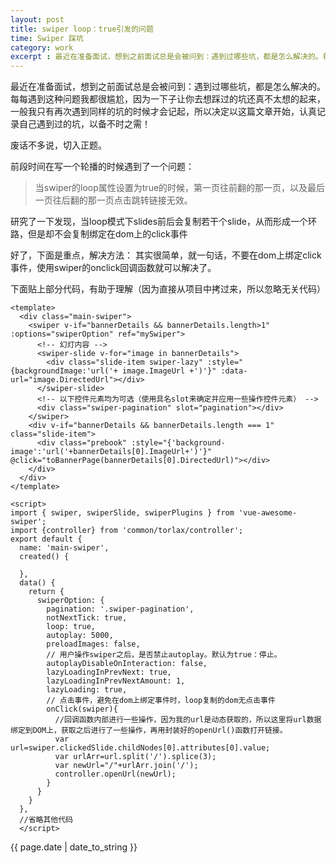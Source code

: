 ```yaml
---
layout: post
title: swiper loop：true引发的问题
time: Swiper 踩坑
category: work
excerpt : 最近在准备面试，想到之前面试总是会被问到：遇到过哪些坑，都是怎么解决的。每每遇到这种问题我都很尴尬，因为一下子让你去想踩过的坑还真不太想的起来，一般我只有再次遇到同样的坑的时候才会记起，所以决定以这篇文章开始，认真记录自己遇到过的坑，以备不时之需！
---
```



最近在准备面试，想到之前面试总是会被问到：遇到过哪些坑，都是怎么解决的。每每遇到这种问题我都很尴尬，因为一下子让你去想踩过的坑还真不太想的起来，一般我只有再次遇到同样的坑的时候才会记起，所以决定以这篇文章开始，认真记录自己遇到过的坑，以备不时之需！

废话不多说，切入正题。

前段时间在写一个轮播的时候遇到了一个问题：
> 当swiper的loop属性设置为true的时候，第一页往前翻的那一页，以及最后一页往后翻的那一页点击跳转链接无效。

研究了一下发现，当loop模式下slides前后会复制若干个slide，从而形成一个环路，但是却不会复制绑定在dom上的click事件

好了，下面是重点，解决方法：
其实很简单，就一句话，不要在dom上绑定click事件，使用swiper的onclick回调函数就可以解决了。

下面贴上部分代码，有助于理解（因为直接从项目中拷过来，所以忽略无关代码）

```
<template>
  <div class="main-swiper">
    <swiper v-if="bannerDetails && bannerDetails.length>1" :options="swiperOption" ref="mySwiper">
      <!-- 幻灯内容 -->
      <swiper-slide v-for="image in bannerDetails">
        <div class="slide-item swiper-lazy" :style="{backgroundImage:'url('+ image.ImageUrl +')'}" :data-url="image.DirectedUrl"></div>
      </swiper-slide>
      <!-- 以下控件元素均为可选（使用具名slot来确定并应用一些操作控件元素） -->
      <div class="swiper-pagination" slot="pagination"></div>
    </swiper>
    <div v-if="bannerDetails && bannerDetails.length === 1" class="slide-item">
      <div class="prebook" :style="{'background-image':'url('+bannerDetails[0].ImageUrl+')'}" @click="toBannerPage(bannerDetails[0].DirectedUrl)"></div>
    </div>
  </div>
</template>
```

```
<script>
import { swiper, swiperSlide, swiperPlugins } from 'vue-awesome-swiper';
import {controller} from 'common/torlax/controller';
export default {
  name: 'main-swiper',
  created() {

  },
  data() {
    return {
      swiperOption: {
        pagination: '.swiper-pagination',
        notNextTick: true,
        loop: true,
        autoplay: 5000,
        preloadImages: false,
        // 用户操作swiper之后，是否禁止autoplay。默认为true：停止。
        autoplayDisableOnInteraction: false,
        lazyLoadingInPrevNext: true,
        lazyLoadingInPrevNextAmount: 1,
        lazyLoading: true,
        // 点击事件，避免在dom上绑定事件时，loop复制的dom无点击事件
        onClick(swiper){
          //回调函数内部进行一些操作，因为我的url是动态获取的，所以这里将url数据绑定到DOM上，获取之后进行了一些操作，再用封装好的openUrl()函数打开链接。
          var url=swiper.clickedSlide.childNodes[0].attributes[0].value;
          var urlArr=url.split('/').splice(3);
          var newUrl="/"+urlArr.join('/');
          controller.openUrl(newUrl);
        }
      }
    }
  },
  //省略其他代码
  </script>
```




<p>{{ page.date | date_to_string }}</p>
